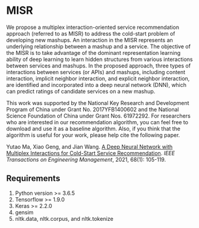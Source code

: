 # MISR

We propose a multiplex interaction-oriented service recommendation approach (referred to as MISR) to address the cold-start problem of developing new mashups. An interaction in the MISR represents an underlying relationship between a mashup and a service. The objective of the MISR is to take advantage of the dominant representation learning ability of deep learning to learn hidden structures from various interactions between services and mashups. In the proposed approach, three types of interactions between services (or APIs) and mashups, including content interaction, implicit neighbor interaction, and explicit neighbor interaction, are identified and incorporated into a deep neural network (DNN), which can predict ratings of candidate services on a new mashup.

This work was supported by the National Key Research and Development Program of China under Grant No. 2017YFB1400602 and the National Science Foundation of China under Grant Nos. 61972292. For researchers who are interested in our recommendation algorithm, you can feel free to download and use it as a baseline algorithm. Also, if you think that the algorithm is useful for your work, please help cite the following paper.

Yutao Ma, Xiao Geng, and Jian Wang. [A Deep Neural Network with Multiplex Interactions for Cold-Start Service Recommendation](https://ieeexplore.ieee.org/document/8960409). _IEEE Transactions on Engineering Management_, 2021, 68(1): 105-119.

## Requirements

1. Python version >= 3.6.5
2. Tensorflow >= 1.9.0
3. Keras >= 2.2.0
4. gensim 
5. nltk.data, nltk.corpus, and nltk.tokenize

